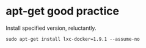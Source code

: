 # apt-get good practice 

Install specified version, reluctantly.
```
sudo apt-get install lxc-docker=1.9.1 --assume-no
```
